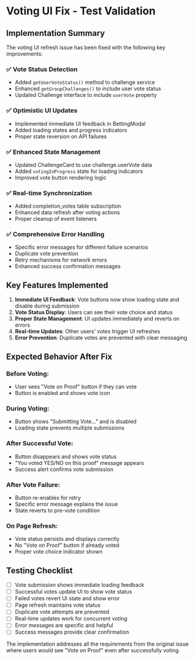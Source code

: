 # Voting UI Fix - Test Validation

## Implementation Summary

The voting UI refresh issue has been fixed with the following key improvements:

### ✅ Vote Status Detection
- Added `getUserVoteStatus()` method to challenge service
- Enhanced `getGroupChallenges()` to include user vote status
- Updated Challenge interface to include `userVote` property

### ✅ Optimistic UI Updates
- Implemented immediate UI feedback in BettingModal
- Added loading states and progress indicators
- Proper state reversion on API failures

### ✅ Enhanced State Management
- Updated ChallengeCard to use challenge.userVote data
- Added `votingInProgress` state for loading indicators
- Improved vote button rendering logic

### ✅ Real-time Synchronization
- Added completion_votes table subscription
- Enhanced data refresh after voting actions
- Proper cleanup of event listeners

### ✅ Comprehensive Error Handling
- Specific error messages for different failure scenarios
- Duplicate vote prevention
- Retry mechanisms for network errors
- Enhanced success confirmation messages

## Key Features Implemented

1. **Immediate UI Feedback**: Vote buttons now show loading state and disable during submission
2. **Vote Status Display**: Users can see their vote choice and status
3. **Proper State Management**: UI updates immediately and reverts on errors
4. **Real-time Updates**: Other users' votes trigger UI refreshes
5. **Error Prevention**: Duplicate votes are prevented with clear messaging

## Expected Behavior After Fix

### Before Voting:
- User sees "Vote on Proof" button if they can vote
- Button is enabled and shows vote icon

### During Voting:
- Button shows "Submitting Vote..." and is disabled
- Loading state prevents multiple submissions

### After Successful Vote:
- Button disappears and shows vote status
- "You voted YES/NO on this proof" message appears
- Success alert confirms vote submission

### After Vote Failure:
- Button re-enables for retry
- Specific error message explains the issue
- State reverts to pre-vote condition

### On Page Refresh:
- Vote status persists and displays correctly
- No "Vote on Proof" button if already voted
- Proper vote choice indicator shown

## Testing Checklist

- [ ] Vote submission shows immediate loading feedback
- [ ] Successful votes update UI to show vote status
- [ ] Failed votes revert UI state and show error
- [ ] Page refresh maintains vote status
- [ ] Duplicate vote attempts are prevented
- [ ] Real-time updates work for concurrent voting
- [ ] Error messages are specific and helpful
- [ ] Success messages provide clear confirmation

The implementation addresses all the requirements from the original issue where users would see "Vote on Proof" even after successfully voting.